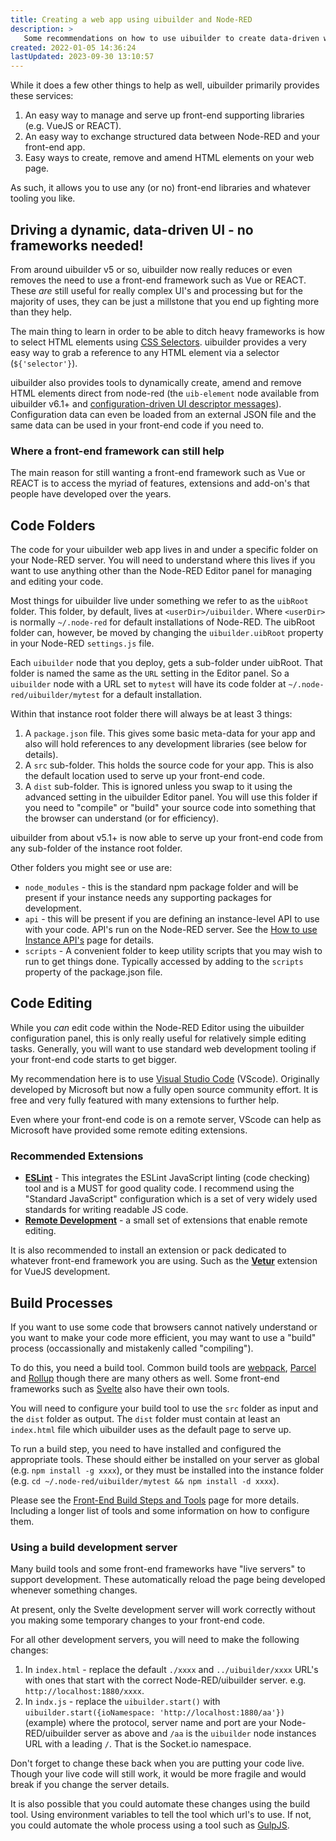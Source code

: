 ```yaml
---
title: Creating a web app using uibuilder and Node-RED
description: >
   Some recommendations on how to use uibuilder to create data-driven web applications.
created: 2022-01-05 14:36:24
lastUpdated: 2023-09-30 13:10:57
---
```


While it does a few other things to help as well, uibuilder primarily provides these services:

1. An easy way to manage and serve up front-end supporting libraries (e.g. VueJS or REACT).
2. An easy way to exchange structured data between Node-RED and your front-end app.
3. Easy ways to create, remove and amend HTML elements on your web page.

As such, it allows you to use any (or no) front-end libraries and whatever tooling you like.

## Driving a dynamic, data-driven UI - no frameworks needed!

From around uibuilder v5 or so, uibuilder now really reduces or even removes the need to use a front-end framework such as Vue or REACT. These _are_ still useful for really complex UI's and processing but for the majority of uses, they can be just a millstone that you end up fighting more than they help.

The main thing to learn in order to be able to ditch heavy frameworks is how to select HTML elements using [CSS Selectors](https://developer.mozilla.org/en-US/docs/Web/CSS/CSS_Selectors). uibuilder provides a very easy way to grab a reference to any HTML element via a selector (`${'selector'}`).

uibuilder also provides tools to dynamically create, amend and remove HTML elements direct from node-red (the `uib-element` node available from uibuilder v6.1+ and [configuration-driven UI descriptor messages](client-docs/config-driven-ui.md)). Configuration data can even be loaded from an external JSON file and the same data can be used in your front-end code if you need to.

### Where a front-end framework can still help

The main reason for still wanting a front-end framework such as Vue or REACT is to access the myriad of features, extensions and add-on's that people have developed over the years. 

## Code Folders

The code for your uibuilder web app lives in and under a specific folder on your Node-RED server. You will need to understand where this lives if you want to use anything other than the Node-RED Editor panel for managing and editing your code.

Most things for uibuilder live under something we refer to as the `uibRoot` folder. This folder, by default, lives at `<userDir>/uibuilder`. Where `<userDir>` is normally `~/.node-red` for default installations of Node-RED. The uibRoot folder can, however, be moved by changing the `uibuilder.uibRoot` property in your Node-RED `settings.js` file.

Each `uibuilder` node that you deploy, gets a sub-folder under uibRoot. That folder is named the same as the `URL` setting in the Editor panel. So a `uibuilder` node with a URL set to `mytest` will have its code folder at `~/.node-red/uibuilder/mytest` for a default installation.

Within that instance root folder there will always be at least 3 things:

1. A `package.json` file. This gives some basic meta-data for your app and also will hold references to any development libraries (see below for details).
2. A `src` sub-folder. This holds the source code for your app. This is also the default location used to serve up your front-end code.
3. A `dist` sub-folder. This is ignored unless you swap to it using the advanced setting in the uibuilder Editor panel.
   You will use this folder if you need to "compile" or "build" your source code into something that the browser can understand (or for efficiency).

uibuilder from about v5.1+ is now able to serve up your front-end code from any sub-folder of the instance root folder.

Other folders you might see or use are:

* `node_modules` - this is the standard npm package folder and will be present if your instance needs any supporting packages for development.
* `api` - this will be present if you are defining an instance-level API to use with your code. API's run on the Node-RED server. See the [How to use Instance API's](instance-apis) page for details.
* `scripts` - A convenient folder to keep utility scripts that you may wish to run to get things done. Typically accessed by adding to the `scripts` property of the package.json file.

## Code Editing

While you _can_ edit code within the Node-RED Editor using the uibuilder configuration panel, this is only really useful for relatively simple editing tasks. Generally,
you will want to use standard web development tooling if your front-end code starts to get bigger.

My recommendation here is to use [Visual Studio Code](https://code.visualstudio.com/) (VScode). Originally developed by Microsoft but now a fully open source community effort. It is free and very fully featured with many extensions to further help.

Even where your front-end code is on a remote server, VScode can help as Microsoft have provided some remote editing extensions.

### Recommended Extensions

* **[ESLint](https://marketplace.visualstudio.com/items?itemName=dbaeumer.vscode-eslint)** - This integrates the ESLint JavaScript linting (code checking) tool and is a MUST for good quality code. I
  recommend using the "Standard JavaScript" configuration which is a set of very widely used standards for writing readable JS code.
* **[Remote Development](https://marketplace.visualstudio.com/items?itemName=ms-vscode-remote.vscode-remote-extensionpack)** - a small set of extensions that enable remote editing.

It is also recommended to install an extension or pack dedicated to whatever front-end framework you are using. Such as the **[Vetur](https://marketplace.visualstudio.com/items?itemName=octref.vetur)** extension for VueJS development.

## Build Processes

If you want to use some code that browsers cannot natively understand or you want to make your code more efficient, you may want
to use a "build" process (occassionally and mistakenly called "compiling").

To do this, you need a build tool. Common build tools are [webpack](https://webpack.js.org/), [Parcel](https://parceljs.org/) and [Rollup](https://rollupjs.org/) though
there are many others as well. Some front-end frameworks such as [Svelte](https://svelte.dev/) also have their own tools.

You will need to configure your build tool to use the `src` folder as input and the `dist` folder as output. The `dist` folder must contain at least an `index.html` file
which uibuilder uses as the default page to serve up.

To run a build step, you need to have installed and configured the appropriate tools. These should either be installed on your server as global (e.g. `npm install -g xxxx`),
or they must be installed into the instance folder (e.g. `cd ~/.node-red/uibuilder/mytest && npm install -d xxxx`).

Please see the [Front-End Build Steps and Tools](front-end-builds.md) page for more details. Including a longer list of tools and some information on how to configure them.

### Using a build development server

Many build tools and some front-end frameworks have "live servers" to support development. These automatically reload the page being developed
whenever something changes. 

At present, only the Svelte development server will work correctly without you making some temporary changes to your front-end code.

For all other development servers, you will need to make the following changes:

1. In `index.html` - replace the default `./xxxx` and `../uibuilder/xxxx` URL's with ones that start with the correct Node-RED/uibuilder server. e.g. `http://localhost:1880/xxxx`.
2. In `indx.js` - replace the `uibuilder.start()` with `uibuilder.start({ioNamespace: 'http://localhost:1880/aa'})` (example) where the protocol, server name and port are your Node-RED/uibuilder server as above and `/aa` is the `uibuilder` node instances URL with a leading `/`. That is the Socket.io namespace.

Don't forget to change these back when you are putting your code live. Though your live code will still work, it would be more fragile and would break if you change the server details.

It is also possible that you could automate these changes using the build tool. Using environment variables to tell the tool which url's to use. If not, you could automate the whole process using a tool such as [GulpJS](https://gulpjs.com/).
